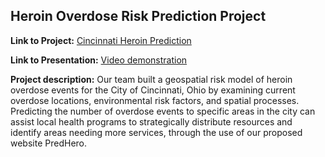 ## Heroin Overdose Risk Prediction Project

**Link to Project:** 
[Cincinnati Heroin Prediction](/508_html/Cincinnati_Heroin.html)

**Link to Presentation:**
<a href="https://youtu.be/rCxU5raI2Ws">Video demonstration</a>

**Project description:** 
Our team built a geospatial risk model of heroin overdose events for the City of Cincinnati, Ohio by examining current overdose locations, environmental risk factors, and spatial processes. Predicting the number of overdose events to specific areas in the city can assist local health programs to strategically distribute resources and identify areas needing more services, through the use of our proposed website PredHero.
